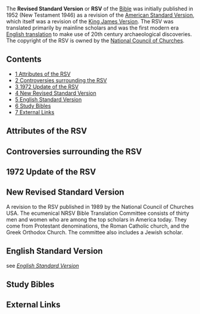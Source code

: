 The **Revised Standard Version** or **RSV** of the
[Bible](Bible "Bible") was initially published in 1952 (New
Testament 1946) as a revision of the
[American Standard Version](American_Standard_Version "American Standard Version"),
which itself was a revision of the
[King James Version](King_James_Version "King James Version"). The
RSV was translated primarily by mainline scholars and was the first
modern era
[English translation](English_translations_of_the_Bible "English translations of the Bible")
to make use of 20th century archaeological discoveries. The
copyright of the RSV is owned by the
[National Council of Churches](Ecumenism "Ecumenism").

## Contents

-   [1 Attributes of the RSV](#Attributes_of_the_RSV)
-   [2 Controversies surrounding the RSV](#Controversies_surrounding_the_RSV)
-   [3 1972 Update of the RSV](#1972_Update_of_the_RSV)
-   [4 New Revised Standard Version](#New_Revised_Standard_Version)
-   [5 English Standard Version](#English_Standard_Version)
-   [6 Study Bibles](#Study_Bibles)
-   [7 External Links](#External_Links)

## Attributes of the RSV

## Controversies surrounding the RSV

## 1972 Update of the RSV

## New Revised Standard Version

A revision to the RSV published in 1989 by the National Council of
Churches USA. The ecumenical NRSV Bible Translation Committee
consists of thirty men and women who are among the top scholars in
America today. They come from Protestant denominations, the Roman
Catholic church, and the Greek Orthodox Church. The committee also
includes a Jewish scholar.

## English Standard Version

see
*[English Standard Version](English_Standard_Version "English Standard Version")*

## Study Bibles

## External Links



